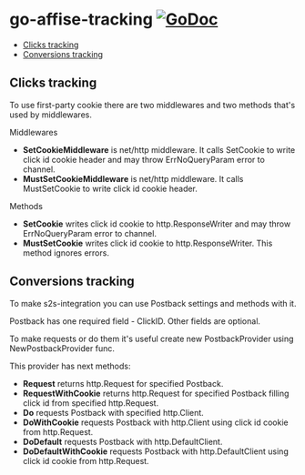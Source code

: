 # go-affise-tracking [![GoDoc](https://godoc.org/github.com/affise/go-affise-tracking?status.svg)](https://godoc.org/github.com/affise/go-affise-tracking)

- [Clicks tracking](#clicks-tracking)
- [Conversions tracking](#conversions-tracking)


## Clicks tracking

To use first-party cookie there are two middlewares and two methods that's used by middlewares.

Middlewares
- **SetCookieMiddleware** is net/http middleware. It calls SetCookie to write click id cookie header and may throw ErrNoQueryParam error to channel.
- **MustSetCookieMiddleware** is net/http middleware. It calls MustSetCookie to write click id cookie header.

Methods
- **SetCookie** writes click id cookie to http.ResponseWriter and may throw ErrNoQueryParam error to channel.
- **MustSetCookie** writes click id cookie to http.ResponseWriter. This method ignores errors.

## Conversions tracking

To make s2s-integration you can use Postback settings and methods with it.

Postback has one required field - ClickID. Other fields are optional.

To make requests or do them it's useful create new PostbackProvider using NewPostbackProvider func.

This provider has next methods:
- **Request** returns http.Request for specified Postback.
- **RequestWithCookie** returns http.Request for specified Postback filling click id from specified http.Request.
- **Do** requests Postback with specified http.Client.
- **DoWithCookie** requests Postback with http.Client using click id cookie from http.Request.
- **DoDefault** requests Postback with http.DefaultClient.
- **DoDefaultWithCookie** requests Postback with http.DefaultClient using click id cookie from http.Request.
